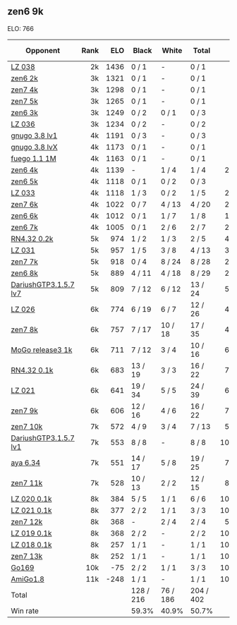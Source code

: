 ## zen6 9k ##

ELO: 766

Opponent | Rank | ELO | Black | White | Total | Win rate
---------|-----:|----:|-------|-------|-------|-------:
[LZ 038](LZ%20038.md) | 2k | 1436 | 0 / 1 | - | 0 / 1 | 0.0%
[zen6 2k](zen6%202k.md) | 3k | 1321 | 0 / 1 | - | 0 / 1 | 0.0%
[zen7 4k](zen7%204k.md) | 3k | 1298 | 0 / 1 | - | 0 / 1 | 0.0%
[zen7 5k](zen7%205k.md) | 3k | 1265 | 0 / 1 | - | 0 / 1 | 0.0%
[zen6 3k](zen6%203k.md) | 3k | 1249 | 0 / 2 | 0 / 1 | 0 / 3 | 0.0%
[LZ 036](LZ%20036.md) | 3k | 1234 | 0 / 2 | - | 0 / 2 | 0.0%
[gnugo 3.8 lv1](gnugo%203.8%20lv1.md) | 4k | 1191 | 0 / 3 | - | 0 / 3 | 0.0%
[gnugo 3.8 lvX](gnugo%203.8%20lvX.md) | 4k | 1173 | 0 / 1 | - | 0 / 1 | 0.0%
[fuego 1.1 1M](fuego%201.1%201M.md) | 4k | 1163 | 0 / 1 | - | 0 / 1 | 0.0%
[zen6 4k](zen6%204k.md) | 4k | 1139 | - | 1 / 4 | 1 / 4 | 25.0%
[zen6 5k](zen6%205k.md) | 4k | 1118 | 0 / 1 | 0 / 2 | 0 / 3 | 0.0%
[LZ 033](LZ%20033.md) | 4k | 1118 | 1 / 3 | 0 / 2 | 1 / 5 | 20.0%
[zen7 6k](zen7%206k.md) | 4k | 1022 | 0 / 7 | 4 / 13 | 4 / 20 | 20.0%
[zen6 6k](zen6%206k.md) | 4k | 1012 | 0 / 1 | 1 / 7 | 1 / 8 | 12.5%
[zen6 7k](zen6%207k.md) | 4k | 1005 | 0 / 1 | 2 / 6 | 2 / 7 | 28.6%
[RN4.32 0.2k](RN4.32%200.2k.md) | 5k | 974 | 1 / 2 | 1 / 3 | 2 / 5 | 40.0%
[LZ 031](LZ%20031.md) | 5k | 957 | 1 / 5 | 3 / 8 | 4 / 13 | 30.8%
[zen7 7k](zen7%207k.md) | 5k | 918 | 0 / 4 | 8 / 24 | 8 / 28 | 28.6%
[zen6 8k](zen6%208k.md) | 5k | 889 | 4 / 11 | 4 / 18 | 8 / 29 | 27.6%
[DariushGTP3.1.5.7 lv7](DariushGTP3.1.5.7%20lv7.md) | 5k | 809 | 7 / 12 | 6 / 12 | 13 / 24 | 54.2%
[LZ 026](LZ%20026.md) | 6k | 774 | 6 / 19 | 6 / 7 | 12 / 26 | 46.2%
[zen7 8k](zen7%208k.md) | 6k | 757 | 7 / 17 | 10 / 18 | 17 / 35 | 48.6%
[MoGo release3 1k](MoGo%20release3%201k.md) | 6k | 711 | 7 / 12 | 3 / 4 | 10 / 16 | 62.5%
[RN4.32 0.1k](RN4.32%200.1k.md) | 6k | 683 | 13 / 19 | 3 / 3 | 16 / 22 | 72.7%
[LZ 021](LZ%20021.md) | 6k | 641 | 19 / 34 | 5 / 5 | 24 / 39 | 61.5%
[zen7 9k](zen7%209k.md) | 6k | 606 | 12 / 16 | 4 / 6 | 16 / 22 | 72.7%
[zen7 10k](zen7%2010k.md) | 7k | 572 | 4 / 9 | 3 / 4 | 7 / 13 | 53.8%
[DariushGTP3.1.5.7 lv1](DariushGTP3.1.5.7%20lv1.md) | 7k | 553 | 8 / 8 | - | 8 / 8 | 100.0%
[aya 6.34](aya%206.34.md) | 7k | 551 | 14 / 17 | 5 / 8 | 19 / 25 | 76.0%
[zen7 11k](zen7%2011k.md) | 7k | 528 | 10 / 13 | 2 / 2 | 12 / 15 | 80.0%
[LZ 020 0.1k](LZ%20020%200.1k.md) | 8k | 384 | 5 / 5 | 1 / 1 | 6 / 6 | 100.0%
[LZ 021 0.1k](LZ%20021%200.1k.md) | 8k | 377 | 2 / 2 | 1 / 1 | 3 / 3 | 100.0%
[zen7 12k](zen7%2012k.md) | 8k | 368 | - | 2 / 4 | 2 / 4 | 50.0%
[LZ 019 0.1k](LZ%20019%200.1k.md) | 8k | 368 | 2 / 2 | - | 2 / 2 | 100.0%
[LZ 018 0.1k](LZ%20018%200.1k.md) | 8k | 257 | 1 / 1 | - | 1 / 1 | 100.0%
[zen7 13k](zen7%2013k.md) | 8k | 252 | 1 / 1 | - | 1 / 1 | 100.0%
[Go169](Go169.md) | 10k | -75 | 2 / 2 | 1 / 1 | 3 / 3 | 100.0%
[AmiGo1.8](AmiGo1.8.md) | 11k | -248 | 1 / 1 | - | 1 / 1 | 100.0%
Total | | | 128 / 216 | 76 / 186 | 204 / 402 | 
Win rate| | | 59.3% | 40.9% | 50.7% | 
